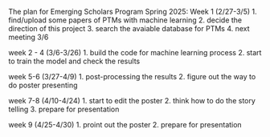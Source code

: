 The plan for Emerging Scholars Program Spring 2025:
Week 1 (2/27-3/5)
       1. find/upload some papers of PTMs with machine learning
       2. decide the direction of this project
       3. search the avaiable database for PTMs
       4. next meeting 3/6
       
week 2 - 4 (3/6-3/26)
       1. build the code for machine learning process
       2. start to train the model and check the results

week 5-6 (3/27-4/9)
       1. post-processing the results
       2. figure out the way to do poster presenting

week 7-8 (4/10-4/24)
       1. start to edit the poster
       2. think how to do the story telling
       3. prepare for presentation

week 9 (4/25-4/30)
       1. proint out the poster
       2. prepare for presentation
